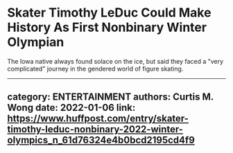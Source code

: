 # Skater Timothy LeDuc Could Make History As First Nonbinary Winter Olympian

The Iowa native always found solace on the ice, but said they faced a "very complicated" journey in the gendered world of figure skating.

---
category: ENTERTAINMENT
authors: Curtis M. Wong
date: 2022-01-06
link: https://www.huffpost.com/entry/skater-timothy-leduc-nonbinary-2022-winter-olympics_n_61d76324e4b0bcd2195cd4f9
---
